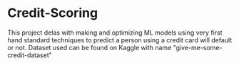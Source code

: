 # Credit-Scoring
This project delas with making and optimizing ML models using very first hand standard techniques to predict a person using a credit card will default or not. Dataset used can be found on Kaggle with name "give-me-some-credit-dataset"
